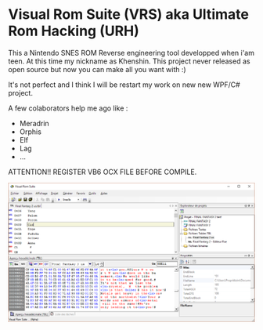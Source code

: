 # Visual Rom Suite (VRS) aka Ultimate Rom Hacking (URH)

This a Nintendo SNES ROM Reverse engineering tool developped when i'am teen. At this time my nickname as Khenshin. This project never released as open source but now you can make all you want with :) 

It's not perfect and I think I will be restart my work on new new WPF/C# project.

A few colaborators help me ago like :
- Meradrin
- Orphis
- Elf
- Lag
- ...

ATTENTION!!  REGISTER VB6 OCX FILE BEFORE COMPILE. 

![example](VRSSample.png?raw=true)

